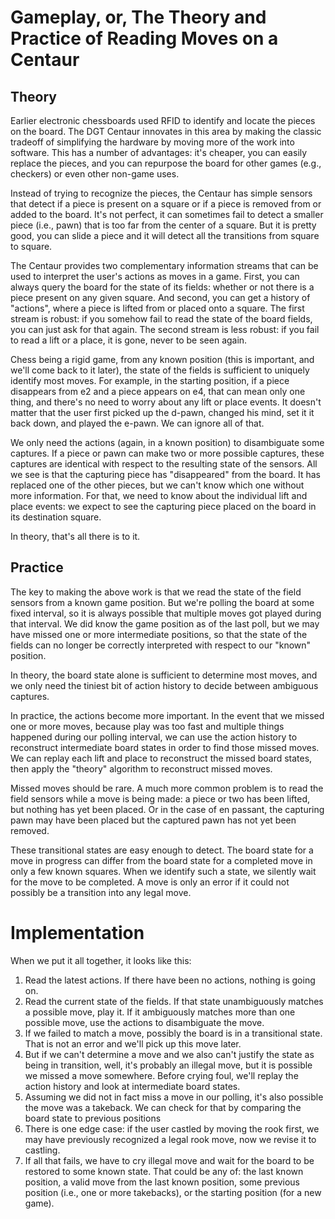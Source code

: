 # Gameplay, or, The Theory and Practice of Reading Moves on a Centaur

## Theory

Earlier electronic chessboards used RFID to identify and locate the pieces on
the board.  The DGT Centaur innovates in this area by making the classic
tradeoff of simplifying the hardware by moving more of the work into software.
This has a number of advantages: it's cheaper, you can easily replace the
pieces, and you can repurpose the board for other games (e.g., checkers) or
even other non-game uses.

Instead of trying to recognize the pieces, the Centaur has simple sensors that
detect if a piece is present on a square or if a piece is removed from or added
to the board.  It's not perfect, it can sometimes fail to detect a smaller
piece (i.e., pawn) that is too far from the center of a square.  But it is
pretty good, you can slide a piece and it will detect all the transitions from
square to square.

The Centaur provides two complementary information streams that can be used to
interpret the user's actions as moves in a game.  First, you can always query
the board for the state of its fields: whether or not there is a piece present
on any given square.  And second, you can get a history of "actions", where
a piece is lifted from or placed onto a square.  The first stream is robust: if
you somehow fail to read the state of the board fields, you can just ask for
that again.  The second stream is less robust: if you fail to read a lift or a
place, it is gone, never to be seen again.

Chess being a rigid game, from any known position (this is important, and we'll
come back to it later), the state of the fields is sufficient to uniquely
identify most moves.  For example, in the starting position, if a piece
disappears from e2 and a piece appears on e4, that can mean only one thing,
and there's no need to worry about any lift or place events.  It doesn't matter
that the user first picked up the d-pawn, changed his mind, set it it back down,
and played the e-pawn.  We can ignore all of that.

We only need the actions (again, in a known position) to disambiguate some
captures.  If a piece or pawn can make two or more possible captures, these
captures are identical with respect to the resulting state of the sensors.  All
we see is that the capturing piece has "disappeared" from the board.  It has
replaced one of the other pieces, but we can't know which one without more
information.  For that, we need to know about the individual lift and place
events: we expect to see the capturing piece placed on the board in its
destination square.

In theory, that's all there is to it.

## Practice

The key to making the above work is that we read the state of the field sensors
from a known game position.  But we're polling the board at some fixed interval,
so it is always possible that multiple moves got played during that interval.
We did know the game position as of the last poll, but we may have missed one or
more intermediate positions, so that the state of the fields can no longer be
correctly interpreted with respect to our "known" position.

In theory, the board state alone is sufficient to determine most moves, and we
only need the tiniest bit of action history to decide between ambiguous
captures.

In practice, the actions become more important.  In the event that we missed one
or more moves, because play was too fast and multiple things happened during our
polling interval, we can use the action history to reconstruct intermediate
board states in order to find those missed moves.  We can replay each lift and
place to reconstruct the missed board states, then apply the "theory" algorithm
to reconstruct missed moves.

Missed moves should be rare.  A much more common problem is to read the field
sensors while a move is being made: a piece or two has been lifted, but nothing
has yet been placed.  Or in the case of en passant, the capturing pawn may have
been placed but the captured pawn has not yet been removed.

These transitional states are easy enough to detect.  The board state for a move
in progress can differ from the board state for a completed move in only a few
known squares.  When we identify such a state, we silently wait for the move
to be completed.  A move is only an error if it could not possibly be a
transition into any legal move.

# Implementation

When we put it all together, it looks like this:

1. Read the latest actions.  If there have been no actions, nothing is going on.
2. Read the current state of the fields.  If that state unambiguously matches a
   possible move, play it.  If it ambiguously matches more than one possible
   move, use the actions to disambiguate the move.
3. If we failed to match a move, possibly the board is in a transitional state.
   That is not an error and we'll pick up this move later.
4. But if we can't determine a move and we also can't justify the state as being
   in transition, well, it's probably an illegal move, but it is possible we
   missed a move somewhere.  Before crying foul, we'll replay the action history
   and look at intermediate board states.
5. Assuming we did not in fact miss a move in our polling, it's also possible
   the move was a takeback.  We can check for that by comparing the board state
   to previous positions
6. There is one edge case: if the user castled by moving the rook first, we
   may have previously recognized a legal rook move, now we revise it to
   castling.
7. If all that fails, we have to cry illegal move and wait for the board to
   be restored to some known state.  That could be any of: the last known
   position, a valid move from the last known position, some previous position
   (i.e., one or more takebacks), or the starting position (for a new game).
